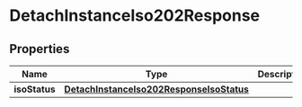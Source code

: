

# DetachInstanceIso202Response


## Properties

| Name | Type | Description | Notes |
|------------ | ------------- | ------------- | -------------|
|**isoStatus** | [**DetachInstanceIso202ResponseIsoStatus**](DetachInstanceIso202ResponseIsoStatus.md) |  |  [optional] |



